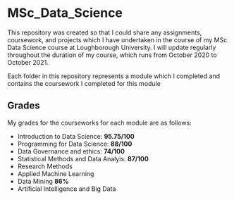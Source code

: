 # MSc_Data_Science
This repository was created so that I could share any assignments, coursework, and projects which I have undertaken in the course of my MSc Data Science course at Loughborough University.
I will update regularly throughout the duration of my course, which runs from October 2020 to October 2021.

Each folder in this repository represents a module which I completed and contains the coursework I completed for this module

## Grades

My grades for the courseworks for each module are as follows:
- Introduction to Data Science: **95.75/100**
- Programming for Data Science: **88/100**
- Data Governance and ethics: **74/100**
- Statistical Methods and Data Analyis: **87/100**
- Research Methods
- Applied Machine Learning 
- Data Mining **86%**
- Artificial Intelligence and Big Data

